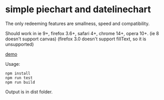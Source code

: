 # simple piechart and datelinechart

The only redeeming features are smallness, speed and compatibility.

Should work in ie 9+, firefox 3.6+, safari 4+, chrome 14+, opera 10+.
(ie 8 doesn't support canvas)
(firefox 3.0 doesn't support fillText, so it is unsupported)

[demo](http://www.crydust.be/lab/piechart/)

Usage:

    npm install
    npm run test
    npm run build

Output is in dist folder.